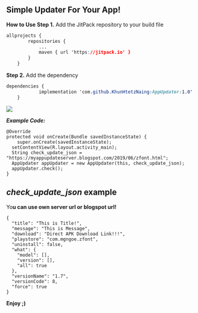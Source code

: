 ## **Simple Updater For Your App!**

**How to Use**
**Step 1.** Add the JitPack repository to your build file
```css
allprojects {
		repositories {
			...
			maven { url 'https://jitpack.io' }
		}
	}
```
**Step 2.** Add the dependency
```css
dependencies {
	        implementation 'com.github.KhunHtetzNaing:AppUpdater:1.0'
	}
```
[![](https://jitpack.io/v/KhunHtetzNaing/AppUpdater.svg)](https://jitpack.io/#KhunHtetzNaing/AppUpdater)

***Example Code:***

    @Override  
    protected void onCreate(Bundle savedInstanceState) {  
        super.onCreate(savedInstanceState);  
      setContentView(R.layout.activity_main);  
      String check_update_json = "https://myappupdateserver.blogspot.com/2019/06/zfont.html";  
      AppUpdater appUpdater = new AppUpdater(this, check_update_json);  
      appUpdater.check();  
    }

## ***check_update_json* example**

Yo**u can use own server url or blogspot url!**

    {
      "title": "This is Title!",
      "message": "This is Message",
      "download": "Direct APK Download Link!!!",
      "playstore": "com.mgngoe.zfont",
      "uninstall": false,
      "what": {
        "model": [],
        "version": [],
        "all": true
      },
      "versionName": "1.7",
      "versionCode": 8,
      "force": true
    }
**Enjoy ;)**